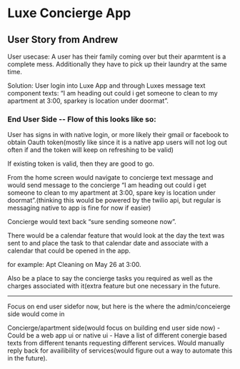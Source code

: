 # Luxe Concierge App


## User Story from Andrew


User usecase:  A user has their family coming over but their aparmtent is a complete mess.  Additionally they have to pick up their laundry at the same time. 
 
Solution:  User login into Luxe App and through Luxes message text component texts:  “I am heading out could i get someone to clean to my apartment at 3:00, sparkey is location under doormat”.
 
 
### End User Side -- Flow of this looks like so:
 
User has signs in with native login, or more likely their gmail or facebook to obtain Oauth token(mostly like since it is a native app users will not log out often if and the token will keep on refreshing to be valid)
 
 
If existing token is valid, then they are good to go. 
 
From the home screen would navigate to concierge text message and would send message to the concierge “I am heading out could i get someone to clean to my apartment at 3:00, spare key is location under doormat”.(thinking this would be powered by the twilio api, but regular is messaging native to app is fine for now if easier)
 
Concierge would text back “sure sending someone now”. 
 
There would be a calendar feature that would look at the day the text was sent to and place the task to that calendar date and associate with a calendar that could be opened in the app.
 
for example:
Apt Cleaning on May 26 at 3:00.
 
Also be a place to say the concierge tasks you required as well as the charges associated with it(extra feature but one necessary in the future.
 
___________________________________________________________________________
 
Focus on end user sidefor now, but here is the where the admin/conceierge side would come in
 
 
Concierge/apartment side(would focus on building end user side now) - Could be a web app ui or native ui -  Have a list of different conergie based texts from different tenants requesting different services.  Would manually reply back for availibility of services(would figure out a way to automate this in the future).
